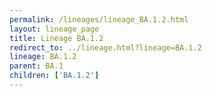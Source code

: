 ```yaml
---
permalink: /lineages/lineage_BA.1.2.html
layout: lineage_page
title: Lineage BA.1.2
redirect_to: ../lineage.html?lineage=BA.1.2
lineage: BA.1.2
parent: BA.1
children: ['BA.1.2']
---
```

